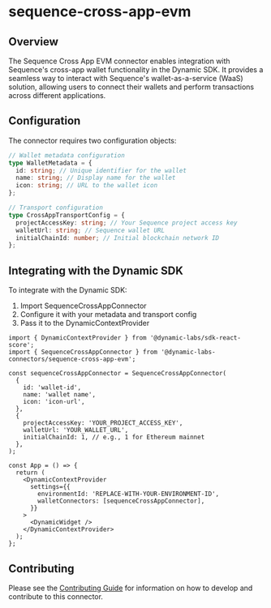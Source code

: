 # sequence-cross-app-evm

## Overview

The Sequence Cross App EVM connector enables integration with Sequence's cross-app wallet functionality in the Dynamic SDK. It provides a seamless way to interact with Sequence's wallet-as-a-service (WaaS) solution, allowing users to connect their wallets and perform transactions across different applications.

## Configuration

The connector requires two configuration objects:

```typescript
// Wallet metadata configuration
type WalletMetadata = {
  id: string; // Unique identifier for the wallet
  name: string; // Display name for the wallet
  icon: string; // URL to the wallet icon
};

// Transport configuration
type CrossAppTransportConfig = {
  projectAccessKey: string; // Your Sequence project access key
  walletUrl: string; // Sequence wallet URL
  initialChainId: number; // Initial blockchain network ID
};
```

## Integrating with the Dynamic SDK

To integrate with the Dynamic SDK:

1. Import SequenceCrossAppConnector
2. Configure it with your metadata and transport config
3. Pass it to the DynamicContextProvider

```tsx
import { DynamicContextProvider } from '@dynamic-labs/sdk-react-score';
import { SequenceCrossAppConnector } from '@dynamic-labs-connectors/sequence-cross-app-evm';

const sequenceCrossAppConnector = SequenceCrossAppConnector(
  {
    id: 'wallet-id',
    name: 'wallet name',
    icon: 'icon-url',
  },
  {
    projectAccessKey: 'YOUR_PROJECT_ACCESS_KEY',
    walletUrl: 'YOUR_WALLET_URL',
    initialChainId: 1, // e.g., 1 for Ethereum mainnet
  },
);

const App = () => {
  return (
    <DynamicContextProvider
      settings={{
        environmentId: 'REPLACE-WITH-YOUR-ENVIRONMENT-ID',
        walletConnectors: [sequenceCrossAppConnector],
      }}
    >
      <DynamicWidget />
    </DynamicContextProvider>
  );
};
```

## Contributing

Please see the [Contributing Guide](../CONTRIBUTING.md) for information on how to develop and contribute to this connector.
